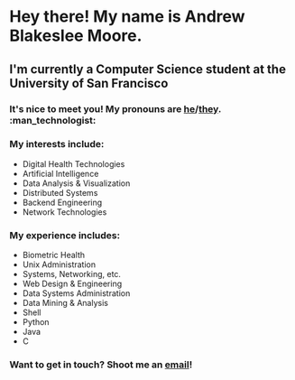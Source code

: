 
<h1>Hey there! My name is Andrew Blakeslee Moore.</h1>

<h2>I'm currently a Computer Science student at the University of San Francisco</h2>
  
<h3>It's nice to meet you! My pronouns are <a href="https://pronoun.is/he">he</a>/<a href="https://pronoun.is/they">they</a>. :man_technologist:</h3>

<h3>My interests include:</h3>
<p><ul>
    <li>Digital Health Technologies</li>
    <li>Artificial Intelligence</li>
    <li>Data Analysis & Visualization</li>
    <li>Distributed Systems</li>
    <li>Backend Engineering</li>
    <li>Network Technologies</li>
  </ul></p>

<h3>My experience includes:</h3>
<p><ul>
    <li>Biometric Health</li>
    <li>Unix Administration</li>
    <li>Systems, Networking, etc.</li>
    <li>Web Design & Engineering</li>
    <li>Data Systems Administration</li>
    <li>Data Mining & Analysis</li>
    <li>Shell</li>
    <li>Python</li>
    <li>Java</li>
    <li>C</li>
  </ul></p>
 
<h3>Want to get in touch? Shoot me an <a href="mailto:abmoore3@dons.usfca.edu">email</a>!
    
    

